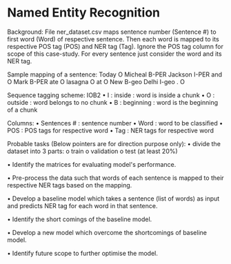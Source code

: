 # Named Entity Recognition

Background: 
File ner_dataset.csv maps sentence number (Sentence #) to first word (Word) of respective sentence. Then
each word is mapped to its respective POS tag (POS) and NER tag (Tag). Ignore the POS tag column for scope of
this case-study. For every sentence just consider the word and its NER tag.

Sample mapping of a sentence:
Today O
Micheal B-PER
Jackson I-PER
and O
Mark B-PER
ate O
lasagna O
at O
New B-geo
Delhi I-geo
. O

Sequence tagging scheme: IOB2
• I : inside : word is inside a chunk
• O : outside : word belongs to no chunk
• B : beginning : word is the beginning of a chunk

Columns:
• Sentences # : sentence number
• Word : word to be classified
• POS : POS tags for respective word
• Tag : NER tags for respective word

Probable tasks (Below pointers are for direction purpose only):
• divide the dataset into 3 parts:
o train
o validation
o test (at least 20%)

• Identify the matrices for evaluating model's performance.

• Pre-process the data such that words of each sentence is mapped to their respective NER
tags based on the mapping.

• Develop a baseline model which takes a sentence (list of words) as input and predicts NER
tag for each word in that sentence.

• Identify the short comings of the baseline model.

• Develop a new model which overcome the shortcomings of baseline model.

• Identify future scope to further optimise the model.